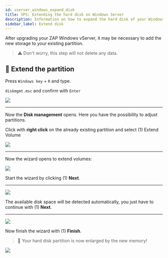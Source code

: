 ```yaml
---
id: vserver_windows_expand_disk
title: VPS: Extending the hard disk on Windows Server
description: Information on how to expand the hard disk of your Windows VPS from ZAP-Hosting after an upgrade - ZAP-Hosting.com documentation
sidebar_label: Extend disk
---
```


After upgrading your ZAP Windows vServer, it may be necessary to add the new storage to your existing partition.

> ⚠️ Don't worry, this step will not delete any data.

## 💾 Extend the partition

Press `Windows key` + `R` and type. 

```diskmgmt.msc``` and confirm with `Enter`

![](https://screensaver01.zap-hosting.com/index.php/s/NBSLGqCNZDtebdS/preview)

***
Now the **Disk management** opens. Here you have the possibility to adjust partitions.

Click with **right click** on the already existing partition and select (1) Extend Volume

![](https://screensaver01.zap-hosting.com/index.php/s/nWMStW6T74SrrRe/preview)

***

Now the wizard opens to extend volumes:

![](https://screensaver01.zap-hosting.com/index.php/s/NFk59pimy4dFdAk/preview)

Start the wizard by clicking (1) **Next**.

***

![](https://screensaver01.zap-hosting.com/index.php/s/QQpqeNEPdNnixXD/preview)

The available disk space will be detected automatically, you just have to continue with (1) **Next**.

***

![](https://screensaver01.zap-hosting.com/index.php/s/rNKzKmGzXYf5tos/preview)

Now finish the wizard with (1) **Finish**.

> 💚 Your hard disk partition is now enlarged by the new memory!

![](https://screensaver01.zap-hosting.com/index.php/s/M46ca4FkeG42AZz/preview)
